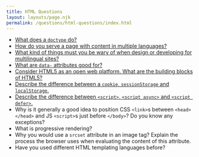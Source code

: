 ```yaml
---
title: HTML Questions
layout: layouts/page.njk
permalink: /questions/html-questions/index.html
---
```


* [What does a `doctype` do?](../answers/Answers-To-HTML-Questions/1-What-does-a-doctype-do.md)
* [How do you serve a page with content in multiple languages?](../answers/Answers-To-HTML-Questions/2-How-do-you-serve-a-page-with-content-in-multiple-languages.md)
* [What kind of things must you be wary of when design or developing for multilingual sites?](../answers/Answers-To-HTML-Questions/3-What-kind-of-things-must-you-be-wary-of-when-design-or-developing-for-multilingual-sites.md)
* [What are `data-` attributes good for?](../answers/Answers-To-HTML-Questions/4-What-are-data-attributes-good-for.md)
* [Consider HTML5 as an open web platform. What are the building blocks of HTML5?](../answers/Answers-To-HTML-Questions/5-Consider-HTML5-as-an-open-web-platform-What-are-the-building-blocks-of-HTML5.md)
* [Describe the difference between a `cookie`, `sessionStorage` and `localStorage`.](../answers/Answers-To-HTML-Questions/6-Describe-the-difference-between-a-cookie-sessionStorage-and-localStorage.md)
* [Describe the difference between `<script>`, `<script async>` and `<script defer>`.](../answers/Answers-To-HTML-Questions/7-Describe-the-difference-between-script-script-async-and-script-defer.md)
* Why is it generally a good idea to position CSS `<link>`s between `<head></head>` and JS `<script>`s just before `</body>`? Do you know any exceptions?
* What is progressive rendering?
* Why you would use a `srcset` attribute in an image tag? Explain the process the browser uses when evaluating the content of this attribute.
* Have you used different HTML templating languages before?
